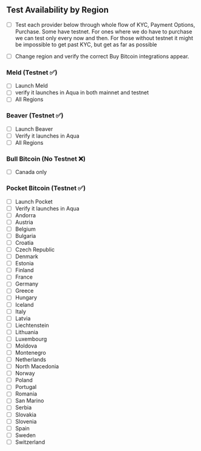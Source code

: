 ## Test Availability by Region

- [ ] Test each provider below through whole flow of KYC, Payment Options, Purchase. Some have testnet.
      For ones where we do have to purchase we can test only every now and then. 
      For those without testnet it might be impossible to get past KYC, but get as far as possible
- [ ] Change region and verify the correct Buy Bitcoin integrations appear.


### Meld (Testnet ✅)
- [ ] Launch Meld
- [ ] verify it launches in Aqua in both mainnet and testnet
- [ ] All Regions

### Beaver (Testnet ✅)
- [ ] Launch Beaver
- [ ] Verify it launches in Aqua
- [ ] All Regions

### Bull Bitcoin (No Testnet ❌)
- [ ] Canada only

### Pocket Bitcoin (Testnet ✅)
- [ ] Launch Pocket
- [ ] Verify it launches in Aqua
- [ ] Andorra
- [ ] Austria
- [ ] Belgium
- [ ] Bulgaria
- [ ] Croatia
- [ ] Czech Republic
- [ ] Denmark
- [ ] Estonia
- [ ] Finland
- [ ] France
- [ ] Germany
- [ ] Greece
- [ ] Hungary
- [ ] Iceland
- [ ] Italy
- [ ] Latvia
- [ ] Liechtenstein
- [ ] Lithuania
- [ ] Luxembourg
- [ ] Moldova
- [ ] Montenegro
- [ ] Netherlands
- [ ] North Macedonia
- [ ] Norway
- [ ] Poland
- [ ] Portugal
- [ ] Romania
- [ ] San Marino
- [ ] Serbia
- [ ] Slovakia
- [ ] Slovenia
- [ ] Spain
- [ ] Sweden
- [ ] Switzerland
